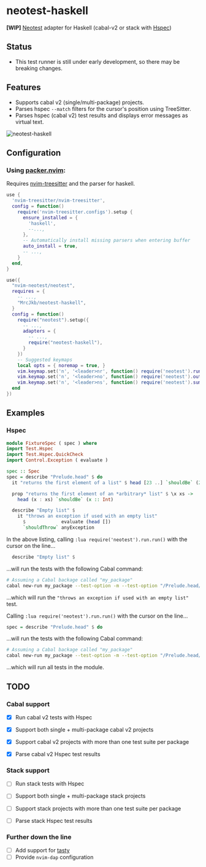# neotest-haskell

**[WIP]** [Neotest](https://github.com/nvim-neotest/neotest) adapter for Haskell (cabal-v2 or stack with [Hspec](https://hackage.haskell.org/package/hspec))

## Status

* This test runner is still under early development, so there may be breaking changes.

## Features

* Supports cabal v2 (single/multi-package) projects.
* Parses hspec `--match` filters for the cursor's position using TreeSitter.
* Parses hspec (cabal v2) test results and displays error messages as virtual text.

![neotest-haskell](https://user-images.githubusercontent.com/12857160/195384747-c956e9d0-74fd-4156-90a7-06b458789bd2.png)

## Configuration

### Using [packer.nvim](https://github.com/wbthomason/packer.nvim):

Requires [nvim-treesitter](https://github.com/nvim-treesitter/nvim-treesitter) and the parser for haskell.


```lua
use {
  'nvim-treesitter/nvim-treesitter',
  config = function()
    require('nvim-treesitter.configs').setup {
      ensure_installed = {
        'haskell',
        --...,
      },
      -- Automatically install missing parsers when entering buffer
      auto_install = true,
      -- ...,
    }
  end,
}
```

```lua
use({
  "nvim-neotest/neotest",
  requires = {
    -- ...,
    "MrcJkb/neotest-haskell",
  }
  config = function()
    require("neotest").setup({
      -- ...,
      adapters = {
        -- ...,
        require("neotest-haskell"),
      }
    })
    -- Suggested keymaps
    local opts = { noremap = true, }
    vim.keymap.set('n', '<leader>nr', function() require('neotest').run.run() end, opts)
    vim.keymap.set('n', '<leader>no', function() require('neotest').output.open() end, opts)
    vim.keymap.set('n', '<leader>ns', function() require('neotest').summary.toggle() end, opts)
  end
})

```

## Examples

### Hspec

```haskell
module FixtureSpec ( spec ) where
import Test.Hspec
import Test.Hspec.QuickCheck
import Control.Exception ( evaluate )

spec :: Spec
spec = describe "Prelude.head" $ do
  it "returns the first element of a list" $ head [23 ..] `shouldBe` (23 :: Int)

  prop "returns the first element of an *arbitrary* list" $ \x xs ->
    head (x : xs) `shouldBe` (x :: Int)

  describe "Empty list" $
    it "throws an exception if used with an empty list"
      $             evaluate (head [])
      `shouldThrow` anyException
```

In the above listing, calling `:lua require('neotest').run.run()`
with the cursor on the line...
```haskell
  describe "Empty list" $
```
...will run the tests with the following Cabal command:

```sh
# Assuming a Cabal backage called "my_package"
cabal new-run my_package --test-option -m --test-option "/Prelude.head/EmptyList/"
```
...which will run the `"throws an exception if used with an empty list"` test.

Calling `:lua require('neotest').run.run()`
with the cursor on the line...
```haskell
spec = describe "Prelude.head" $ do
```
...will run the tests with the following Cabal command:

```sh
# Assuming a Cabal backage called "my_package"
cabal new-run my_package --test-option -m --test-option "/Prelude.head/"
```
...which will run all tests in the module.


## TODO

### Cabal support

- [x] Run cabal v2 tests with Hspec
- [x] Support both single + multi-package cabal v2 projects
- [x] Support cabal v2 projects with more than one test suite per package
- [x] Parse cabal v2 Hspec test results


### Stack support

- [ ] Run stack tests with Hspec
- [ ] Support both single + multi-package stack projects
- [ ] Support stack projects with more than one test suite per package
- [ ] Parse stack Hspec test results


### Further down the line

- [ ] Add support for [tasty](https://hackage.haskell.org/package/tasty)
- [ ] Provide `nvim-dap` configuration
